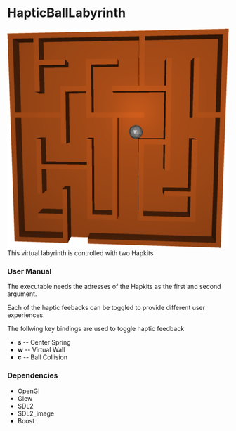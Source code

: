 # HapticBallLabyrinth
![Screenshot](./documentation/HapticDoc/labyrinthRender.png)
This virtual labyrinth is controlled with two Hapkits

### User Manual

The executable needs the adresses of the Hapkits as the first and second argument.

Each of the haptic feebacks can be toggled to provide different user experiences.

The follwing key bindings are used to toggle haptic feedback

* **s** -- Center Spring
* **w** -- Virtual Wall
* **c** -- Ball Collision

### Dependencies 

- OpenGl
- Glew
- SDL2
- SDL2_image
- Boost